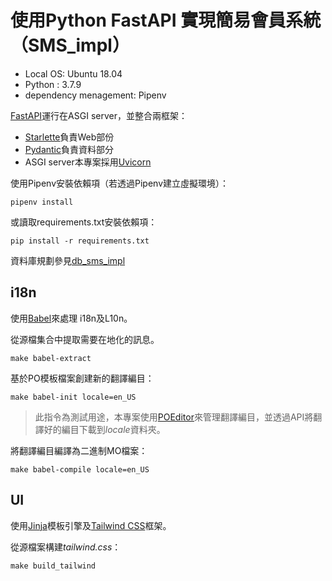 # 使用Python FastAPI 實現簡易會員系統 （SMS_impl）
- Local OS: Ubuntu 18.04
- Python : 3.7.9
- dependency menagement: Pipenv

[FastAPI]運行在ASGI server，並整合兩框架： 
- [Starlette]負責Web部份
- [Pydantic]負責資料部分
- ASGI server本專案採用[Uvicorn]

使用Pipenv安裝依賴項（若透過Pipenv建立虛擬環境）：
```
pipenv install
```

或讀取requirements.txt安裝依賴項：
```
pip install -r requirements.txt
```

資料庫規劃參見[db_sms_impl]

## i18n
使用[Babel]來處理 i18n及L10n。

從源檔集合中提取需要在地化的訊息。
```
make babel-extract
```

基於PO模板檔案創建新的翻譯編目：
```
make babel-init locale=en_US
```
> 此指令為測試用途，本專案使用[POEditor]來管理翻譯編目，並透過API將翻譯好的編目下載到*locale*資料夾。

將翻譯編目編譯為二進制MO檔案：
```
make babel-compile locale=en_US
```

## UI
使用[Jinja]模板引擎及[Tailwind CSS]框架。

從源檔案構建*tailwind.css*：
```
make build_tailwind
```

[FastAPI]: https://fastapi.tiangolo.com/
[Starlette]: https://www.starlette.io/
[Pydantic]: https://pydantic-docs.helpmanual.io/
[Uvicorn]: https://www.uvicorn.org/
[Babel]: http://babel.pocoo.org/
[Jinja]: https://jinja.palletsprojects.com/
[Tailwind CSS]: https://tailwindcss.com/
[POEditor]: https://poeditor.com/
[db_sms_impl]: https://github.com/ShenTengTu/db_sms_impl
